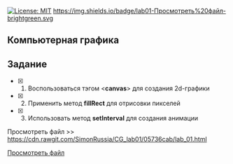 [![License: MIT](https://img.shields.io/badge/License-MIT-blue.svg)](/LICENSE)
https://img.shields.io/badge/lab01-Просмотреть%20файл-brightgreen.svg

## Компьютерная графика

## Задание
- [X] 1. Воспользоваться тэгом <**canvas**> для создания 2d-графики
- [X] 2. Применить метод **fillRect** для отрисовки пикселей
- [X] 3. Использовать метод **setInterval** для создания анимации


Просмотреть файл >> https://cdn.rawgit.com/SimonRussia/CG_lab01/05736cab/lab_01.html

[Просмотреть файл](https://cdn.rawgit.com/SimonRussia/CG_lab01/05736cab/lab_01.html)
